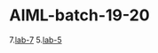 
# AIML-batch-19-20

7.[lab-7](https://github.com/vedasai984/AIML-batch-19-20/blob/main/assignment_7.ipynb)
5.[lab-5](https://github.com/vedasai984/AIML-batch-19-20/blob/main/assignment_5(_2203A51472).ipynb)
